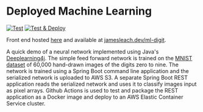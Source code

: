 # Deployed Machine Learning

[![Test](https://github.com/JFL110/deployed-ml/workflows/Test/badge.svg)](https://github.com/JFL110/deployed-ml/actions?query=workflow%3ATest)
[![Test & Deploy](https://github.com/JFL110/deployed-ml/workflows/Test%20&%20Deploy/badge.svg)](https://github.com/JFL110/deployed-ml/actions?query=workflow%3A%22Test+%26+Deploy%22)

Front end hosted [here](https://github.com/JFL110/jamesleach.dev) and available at [jamesleach.dev/ml-digit](https://www.jamesleach.dev/ml-digit).

A quick demo of a neural network implemented using Java's [Deeplearning4j](https://deeplearning4j.org/). The simple feed forward network is trained on the [MNIST dataset](https://en.wikipedia.org/wiki/MNIST_database) of 60,000 hand-drawn images of the digits zero to nine. The network is trained using a Spring Boot command line application and the serialized network is uploaded to AWS S3. A separate Spring Boot REST application reads the serialized network and uses it to classify images input as pixel arrays. Github Actions is used to test and package the REST application as a Docker image and deploy to an AWS Elastic Container Service cluster. 
